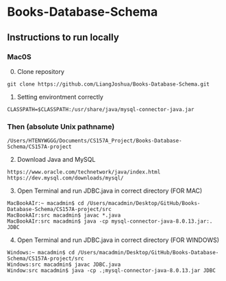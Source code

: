 # Books-Database-Schema
## Instructions to run locally 
### Mac0S

0) Clone repository 

```
git clone https://github.com/LiangJoshua/Books-Database-Schema.git
```

1) Setting environtment correctly
```
CLASSPATH=$CLASSPATH:/usr/share/java/mysql-connector-java.jar
```

### Then (absolute Unix pathname)
```
/Users/HTENYWGGG/Documents/CS157A_Project/Books-Database-Schema/CS157A-project
```

2) Download Java and MySQL 

````
https://www.oracle.com/technetwork/java/index.html
https://dev.mysql.com/downloads/mysql/
````

3) Open Terminal and run JDBC.java in correct directory (FOR MAC)
````
MacBookAIr:~ macadmin$ cd /Users/macadmin/Desktop/GitHub/Books-Database-Schema/CS157A-project/src 
MacBookAIr:src macadmin$ javac *.java
MacBookAIr:src macadmin$ java -cp mysql-connector-java-8.0.13.jar:. JDBC
````

4) Open Terminal and run JDBC.java in correct directory (FOR WINDOWS)
````
Windows:~ macadmin$ cd /Users/macadmin/Desktop/GitHub/Books-Database-Schema/CS157A-project/src 
Windows:src macadmin$ javac JDBC.java
Window:src macadmin$ java -cp .;mysql-connector-java-8.0.13.jar JDBC
````